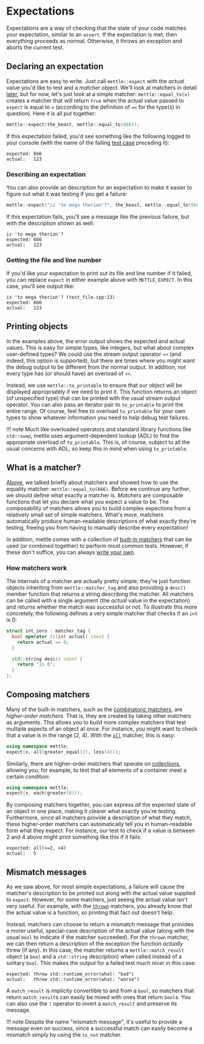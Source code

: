 # Expectations

Expectations are a way of checking that the state of your code matches your
expectation, similar to an `assert`. If the expectation is met, then everything
proceeds as normal. Otherwise, it throws an exception and aborts the current
test.

## Declaring an expectation

Expectations are easy to write. Just call `mettle::expect` with the *actual*
value you'd like to test and a *matcher* object. We'll look at matchers in
detail [later](#matchers), but for now, let's just look at a simple matcher:
`mettle::equal_to(x)` creates a matcher that will return `true` when the actual
value passed to `expect` is equal to `x` (according to the definition of `==`
for the type(s) in question).  Here it is all put together:

```c++
mettle::expect(the_beast, mettle::equal_to(666));
```

If this expectation failed, you'd see something like the following logged to
your console (with the name of the failing [test case](writing-tests.md#tests)
preceding it):

```
expected: 666
actual:   123
```

### Describing an expectation

You can also provide an description for an expectation to make it easier to
figure out what it was testing if you get a failure:

```c++
mettle::expect("is 'to mega therion'?", the_beast, mettle::equal_to(666));
```

If this expectation fails, you'll see a message like the previous failure, but
with the description shown as well:

```
is 'to mega therion'?
expected: 666
actual:   123
```

### Getting the file and line number

If you'd like your expectation to print out its file and line number if it
failed, you can replace `expect` in either example above with `METTLE_EXPECT`.
In this case, you'll see output like:

```
is 'to mega therion'? (test_file.cpp:13)
expected: 666
actual:   123
```

## Printing objects

In the examples above, the error output shows the expected and actual values.
This is easy for simple types, like integers, but what about complex
user-defined types? We could use the stream output operator `<<` (and indeed,
this option is supported), but there are times where you might want the debug
output to be different from the normal output. In addition, not every type has
(or should have) an overload of `<<`.

Instead, we use `mettle::to_printable` to ensure that our object will be
displayed appropriately if we need to print it. This function returns an object
(of unspecified type) that can be printed with the usual stream output operator.
You can also pass an iterator pair to `to_printable` to print the entire range.
Of course, feel free to overload `to_printable` for your own types to show
whatever information you need to help debug test failures.

!!! note
    Much like overloaded operators and standard library functions like
    `std::swap`, mettle uses argument-dependent lookup (ADL) to find the
    appropriate overload of `to_printable`. This is, of course, subject to all
    the usual concerns with ADL, so keep this in mind when using `to_printable`.

## What is a matcher?

[Above](#declaring-an-expectation), we talked briefly about matchers and
showed how to use the equality matcher: `mettle::equal_to(666)`. Before we
continue any further, we should define what exactly a matcher is. *Matchers* are
composable functions that let you declare what you expect a value to be. The
composability of matchers allows you to build complex expections from a
relatively small set of simple matchers. What's more, matchers automatically
produce human-readable descriptions of what exactly they're testing, freeing you
from having to manually describe every expectation!

In addition, mettle comes with a collection of [built-in
matchers](built-in-matchers.md) that can be used (or combined together) to
perform most common tests. However, if these don't suffice, you can always
[write your own](#writing-your-own-matchers).

### How matchers work

The internals of a matcher are actually pretty simple; they're just function
objects inheriting from `mettle::matcher_tag` and also providing a `desc()`
member function that returns a string describing the matcher. All matchers can
be called with a single argument (the *actual* value in the expectation) and
returns whether the match was successful or not. To illustrate this more
concretely, the following defines a very simple matcher that checks if an `int`
is 0:

```c++
struct int_zero : matcher_tag {
  bool operator ()(int actual) const {
    return actual == 0;
  }

  std::string desc() const {
    return "is 0";
  }
};
```

## Composing matchers

Many of the built-in matchers, such as the [combinatoric
matchers](built-in-matchers.md#combinatoric), are *higher-order matchers*. That
is, they are created by taking other matchers as arguments. This allows you to
build more complex matchers that test multiple aspects of an object at once. For
instance, you might want to check that a value is in the range \[2, 4\). With
the [`all`](built-in-matchers.md#all) matcher, this is easy:

```c++
using namespace mettle;
expect(x, all(greater_equal(2), less(4)));
```

Similarly, there are higher-order matchers that operate on
[collections](built-in-matchers.md#collection), allowing you, for example, to
test that all elements of a container meet a certain condition:

```c++
using namespace mettle;
expect(v, each(greater(0)));
```

By composing matchers together, you can express *all* the expected state of an
object in one place, making it clearer what exactly you're testing. Furthermore,
since all matchers provide a description of what they match, these higher-order
matchers can automatically tell you in human-readable form what they expect. For
instance, our test to check if a value is between 2 and 4 above might print
something like this if it fails:

```
expected: all(>=2, <4)
actual:   5
```

## Mismatch messages

As we saw above, for most simple expectations, a failure will cause the
matcher's description to be printed out along with the actual value supplied to
`expect`. However, for some matchers, just seeing the actual value isn't very
useful. For example, with the [`thrown`](built-in-matchers.md#exception)
matchers, you already know that the actual value is a function, so printing that
fact out doesn't help.

Instead, matchers can choose to return a mismatch message that provides a
morer useful, special-case description of the actual value (along with the usual
`bool` to indicate if the matcher succeeded). For the `thrown` matcher, we can
then return a description of the exception the function *actually* threw (if
any). In this case, the matcher returns a `mettle::match_result` object (a
`bool` and a `std::string` description) when called instead of a solitary
`bool`. This makes the output for a failed test much nicer in this case:

```
expected: threw std::runtime_error(what: "bad")
actual:   threw std::runtime_error(what: "worse")
```

A `match_result` is implicity convertible to and from a `bool`, so matchers that
return `match_result`s can easily be mixed with ones that return `bool`s. You
can also use the `!` operator to invert a `match_result` and preserve its
message.

!!! note
    Despite the name "mismatch message", it's useful to provide a message even
    on success, since a successful match can easily become a mismatch simply by
    using the `is_not` matcher.
